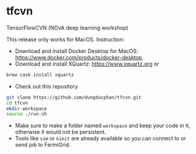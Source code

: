 # tfcvn
TensorFlowCVN (NOvA deep learning workshop)

This release only works for MacOS. Instruction:
- Download and install Docker Desktop for MacOS: https://www.docker.com/products/docker-desktop.
- Download and install XQuartz: https://www.xquartz.org or

```bash
brew cask install xquartz
```

- Check out this repository
```bash
git clone https://github.com/dungducphan/tfcvn.git
cd tfcvn
mkdir workspace
source ./run.sh
```

- Make sure to make a folder named `workspace` and keep your code in it, otherwise it would not be persistent.
- Tools like `vim` or `kinit` are already available so you can connect to or send job to FermiGrid.
